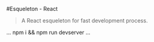 #Esqueleton - React

> A React esqueleton for fast development process.

...
npm i && npm run devserver
...